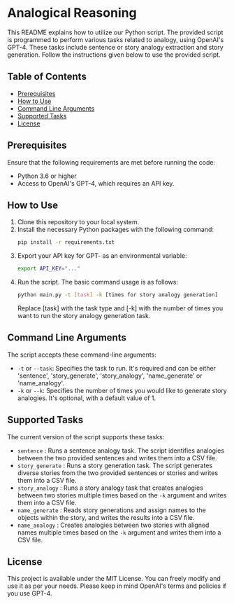 # Analogical Reasoning 

This README explains how to utilize our Python script. The provided script is programmed to perform various tasks related to analogy, using OpenAI's GPT-4. These tasks include sentence or story analogy extraction and story generation. Follow the instructions given below to use the provided script.

## Table of Contents
- [Prerequisites](#prerequisites)
- [How to Use](#how-to-use)
- [Command Line Arguments](#command-line-arguments)
- [Supported Tasks](#supported-tasks)
- [License](#license)

## Prerequisites
Ensure that the following requirements are met before running the code:

- Python 3.6 or higher
- Access to OpenAI's GPT-4, which requires an API key.

## How to Use
1. Clone this repository to your local system.
2. Install the necessary Python packages with the following command:
    ```bash
    pip install -r requirements.txt
    ```
3. Export your API key for GPT- as an environmental variable:
    ```bash
    export API_KEY="..." 
    ```
4. Run the script. The basic command usage is as follows:
    ```bash
    python main.py -t [task] -k [times for story analogy generation]
    ```
    Replace [task] with the task type and [-k] with the number of times you want to run the story analogy generation task.

## Command Line Arguments
The script accepts these command-line arguments:

- `-t` or `--task`: Specifies the task to run. It's required and can be either 'sentence', 'story_generate', 'story_analogy', 'name_generate' or 'name_analogy'.
- `-k` or `--k`: Specifies the number of times you would like to generate story analogies. It's optional, with a default value of 1.

## Supported Tasks
The current version of the script supports these tasks:

- `sentence` : Runs a sentence analogy task. The script identifies analogies between the two provided sentences and writes them into a CSV file.
- `story_generate` : Runs a story generation task. The script generates diverse stories from the two provided sentences or stories and writes them into a CSV file.
- `story_analogy` : Runs a story analogy task that creates analogies between two stories multiple times based on the `-k` argument and writes them into a CSV file.
- `name_generate` : Reads story generations and assign names to the objects within the story, and writes the results into a CSV file.
- `name_analogy` : Creates analogies between two stories with aligned names multiple times based on the `-k` argument and writes them into a CSV file.

## License
This project is available under the MIT License. You can freely modify and use it as per your needs. Please keep in mind OpenAI's terms and policies if you use GPT-4.